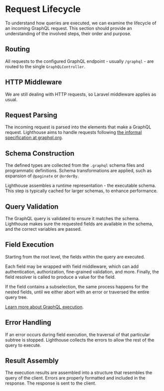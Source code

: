 # Request Lifecycle

To understand how queries are executed, we can examine the lifecycle of an incoming GraphQL request.
This section should provide an understanding of the involved steps, their order and purpose.

## Routing

All requests to the configured GraphQL endpoint - usually `/graphql` - are routed
to the single `GraphQLController`.

## HTTP Middleware

We are still dealing with HTTP requests, so Laravel middleware applies as usual.

## Request Parsing

The incoming request is parsed into the elements that make a GraphQL request.
Lighthouse aims to handle requests following [the informal specification at graphql.org](https://graphql.org/learn/serving-over-http).

## Schema Construction

The defined types are collected from the `.graphql` schema files and programmatic definitions.
Schema transformations are applied, such as expansion of `@paginate` or `@orderBy`.

Lighthouse assembles a runtime representation - the executable schema.
This step is typically cached for larger schemas, to enhance performance.

## Query Validation

The GraphQL query is validated to ensure it matches the schema. Lighthouse makes sure the requested
fields are available in the schema, and the correct variables are passed.

## Field Execution

Starting from the root level, the fields within the query are executed.

Each field may be wrapped with field middleware, which can add authentication, authorization,
fine-grained validation, and more. Finally, the field resolver is called to produce a value for the field.

If the field contains a subselection, the same process happens for the nested fields, until
we either abort with an error or traversed the entire query tree.

[Learn more about GraphQL execution](https://graphql.org/learn/execution).

## Error Handling

If an error occurs during field execution, the traversal of that particular subtree is stopped.
Lighthouse collects the errors to allow the rest of the query to execute.

## Result Assembly

The execution results are assembled into a structure that resembles the query of the client.
Errors are properly formatted and included in the response. The response is sent to the client.
